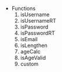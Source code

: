 - Functions
  1. isUsername
  2. isUsernameRT
  3. isPassword
  4. isPasswordRT
  5. isEmail
  6. isLengthen
  7. ageCalc
  8. isAgeValid
  9. custom
